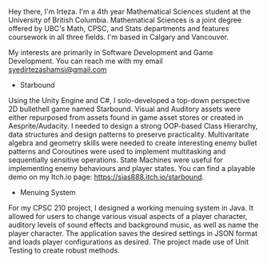 Hey there, I'm Irteza. I'm a 4th year Mathematical Sciences student at the University of British Columbia. Mathematical Sciences is a joint degree offered by UBC's Math, CPSC, and Stats departments and features coursework in all three fields. I'm based in Calgary and Vancouver.

My interests are primarily in Software Development and Game Development. You can reach me with my email syedirtezashamsi@gmail.com


 - Starbound

Using the Unity Engine and C#, I solo-developed a top-down perspective 2D bullethell game named Starbound. Visual and Auditory assets were either repurposed from assets found in game asset stores or created in Aesprite/Audacity. I needed to design a strong OOP-based Class Hierarchy, data structures and design patterns to preserve practicality. Multivaritate algebra and geometry skills were needed to create interesting enemy bullet patterns and Coroutines were used to implement multitasking and sequentially sensitive operations. State Machines were useful for implementing enemy behaviours and player states. You can find a playable demo on my Itch.io page: https://sias888.itch.io/starbound.


 - Menuing System

For my CPSC 210 project, I designed a working menuing system in Java. It allowed for users to change various visual aspects of a player character, auditory levels of sound effects and background music, as well as name the player character. The application saves the desired settings in JSON format and loads player configurations as desired. The project made use of Unit Testing to create robust methods.
